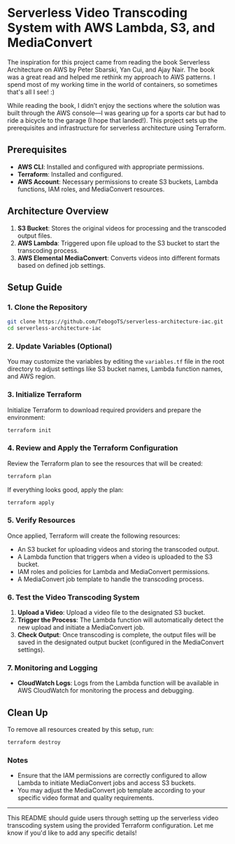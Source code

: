 # Serverless Video Transcoding System with AWS Lambda, S3, and MediaConvert

The inspiration for this project came from reading the book Serverless Architecture on AWS by Peter Sbarski, Yan Cui, and Ajay Nair. The book was a great read and helped me rethink my approach to AWS patterns. I spend most of my working time in the world of containers, so sometimes that's all I see! :)

While reading the book, I didn’t enjoy the sections where the solution was built through the AWS console—I was gearing up for a sports car but had to ride a bicycle to the garage (I hope that landed!). This project sets up the prerequisites and infrastructure for serverless architecture using Terraform.

## Prerequisites

- **AWS CLI**: Installed and configured with appropriate permissions.
- **Terraform**: Installed and configured.
- **AWS Account**: Necessary permissions to create S3 buckets, Lambda functions, IAM roles, and MediaConvert resources.

## Architecture Overview

1. **S3 Bucket**: Stores the original videos for processing and the transcoded output files.
2. **AWS Lambda**: Triggered upon file upload to the S3 bucket to start the transcoding process.
3. **AWS Elemental MediaConvert**: Converts videos into different formats based on defined job settings.

## Setup Guide

### 1. Clone the Repository

```bash
git clone https://github.com/TebogoTS/serverless-architecture-iac.git
cd serverless-architecture-iac
```

### 2. Update Variables (Optional)

You may customize the variables by editing the `variables.tf` file in the root directory to adjust settings like S3 bucket names, Lambda function names, and AWS region.

### 3. Initialize Terraform

Initialize Terraform to download required providers and prepare the environment:

```bash
terraform init
```

### 4. Review and Apply the Terraform Configuration

Review the Terraform plan to see the resources that will be created:

```bash
terraform plan
```

If everything looks good, apply the plan:

```bash
terraform apply
```

### 5. Verify Resources

Once applied, Terraform will create the following resources:
- An S3 bucket for uploading videos and storing the transcoded output.
- A Lambda function that triggers when a video is uploaded to the S3 bucket.
- IAM roles and policies for Lambda and MediaConvert permissions.
- A MediaConvert job template to handle the transcoding process.

### 6. Test the Video Transcoding System

1. **Upload a Video**: Upload a video file to the designated S3 bucket.
2. **Trigger the Process**: The Lambda function will automatically detect the new upload and initiate a MediaConvert job.
3. **Check Output**: Once transcoding is complete, the output files will be saved in the designated output bucket (configured in the MediaConvert settings).

### 7. Monitoring and Logging

- **CloudWatch Logs**: Logs from the Lambda function will be available in AWS CloudWatch for monitoring the process and debugging.

## Clean Up

To remove all resources created by this setup, run:

```bash
terraform destroy
```

### Notes

- Ensure that the IAM permissions are correctly configured to allow Lambda to initiate MediaConvert jobs and access S3 buckets.
- You may adjust the MediaConvert job template according to your specific video format and quality requirements.

---

This README should guide users through setting up the serverless video transcoding system using the provided Terraform configuration. Let me know if you'd like to add any specific details!